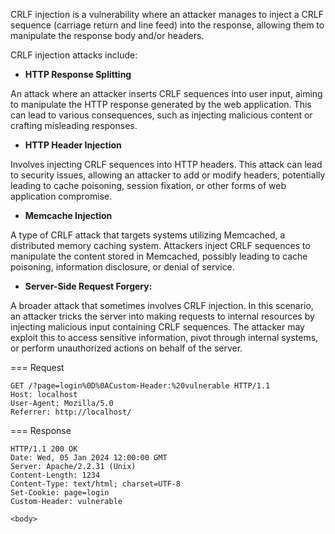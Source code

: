 CRLF injection is a vulnerability where an attacker manages to inject a CRLF sequence (carriage return and line feed) into the response, allowing them to manipulate the response body and/or headers.

CRLF injection attacks include:

- **HTTP Response Splitting** 

An attack where an attacker inserts CRLF sequences into user input, aiming to manipulate the HTTP response generated by the web application. This can lead to various consequences, such as injecting malicious content or crafting misleading responses.
 
- **HTTP Header Injection** 

Involves injecting CRLF sequences into HTTP headers. This attack can lead to security issues, allowing an attacker to add or modify headers, potentially leading to cache poisoning, session fixation, or other forms of web application compromise.
 
- **Memcache Injection**

A type of CRLF attack that targets systems utilizing Memcached, a distributed memory caching system. Attackers inject CRLF sequences to manipulate the content stored in Memcached, possibly leading to cache poisoning, information disclosure, or denial of service.

- **Server-Side Request Forgery:** 

A broader attack that sometimes involves CRLF injection. In this scenario, an attacker tricks the server into making requests to internal resources by injecting malicious input containing CRLF sequences. The attacker may exploit this to access sensitive information, pivot through internal systems, or perform unauthorized actions on behalf of the server.


=== Request
  ```http
  GET /?page=login%0D%0ACustom-Header:%20vulnerable HTTP/1.1
  Host: localhost
  User-Agent: Mozilla/5.0
  Referrer: http://localhost/
  ```

=== Response
  ```http
  HTTP/1.1 200 OK
  Date: Wed, 05 Jan 2024 12:00:00 GMT
  Server: Apache/2.2.31 (Unix)
  Content-Length: 1234
  Content-Type: text/html; charset=UTF-8
  Set-Cookie: page=login
  Custom-Header: vulnerable
  
  <body>
  ```
